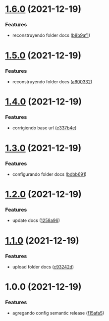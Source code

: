 # [1.6.0](https://github.com/joselo01/SkydropX-Developer-Challenges/compare/v1.5.0...v1.6.0) (2021-12-19)


### Features

* reconstruyendo folder docs ([b8b9af1](https://github.com/joselo01/SkydropX-Developer-Challenges/commit/b8b9af19bf7a9524c8ae6541763bcff33a020fa1))

# [1.5.0](https://github.com/joselo01/SkydropX-Developer-Challenges/compare/v1.4.0...v1.5.0) (2021-12-19)


### Features

* reconstruyendo folder docs ([a600332](https://github.com/joselo01/SkydropX-Developer-Challenges/commit/a600332ee054adde8436f1889bf9872d592ec6e2))

# [1.4.0](https://github.com/joselo01/SkydropX-Developer-Challenges/compare/v1.3.0...v1.4.0) (2021-12-19)


### Features

* corrigiendo base url ([e337b4e](https://github.com/joselo01/SkydropX-Developer-Challenges/commit/e337b4e96c21c9a7ff2276ce2d559585f82b09cf))

# [1.3.0](https://github.com/joselo01/SkydropX-Developer-Challenges/compare/v1.2.0...v1.3.0) (2021-12-19)


### Features

* configurando folder docs ([bdbb691](https://github.com/joselo01/SkydropX-Developer-Challenges/commit/bdbb69173e40a2a285402b365ea1ae5712e6bda7))

# [1.2.0](https://github.com/joselo01/SkydropX-Developer-Challenges/compare/v1.1.0...v1.2.0) (2021-12-19)


### Features

* update docs ([1258a96](https://github.com/joselo01/SkydropX-Developer-Challenges/commit/1258a96b129496497f663edb691aacb8d71b3aa0))

# [1.1.0](https://github.com/joselo01/SkydropX-Developer-Challenges/compare/v1.0.0...v1.1.0) (2021-12-19)


### Features

* upload folder docs ([c93242d](https://github.com/joselo01/SkydropX-Developer-Challenges/commit/c93242db401ee9bb3e84905c58b48436db49aa0d))

# 1.0.0 (2021-12-19)


### Features

* agregando config semantic release ([f15afa5](https://github.com/joselo01/SkydropX-Developer-Challenges/commit/f15afa5fb706a45e7be2d3bcfa10be8e89c9eb1d))
